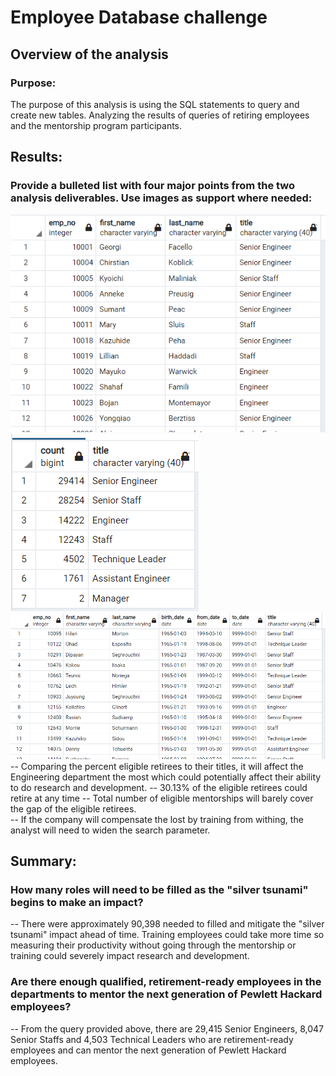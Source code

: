 # Employee Database challenge

## Overview of the analysis

### Purpose:
The purpose of this analysis is using the SQL statements to query and create new tables. Analyzing the results of queries of retiring employees and the mentorship program participants.

## Results:
### Provide a bulleted list with four major points from the two analysis deliverables. Use images as support where needed:
![GITHUB](https://github.com/seafishleo/HW/blob/master/HW7/1.png)  
![GITHUB](https://github.com/seafishleo/HW/blob/master/HW7/2.png)  
![GITHUB](https://github.com/seafishleo/HW/blob/master/HW7/3.png)
-- Comparing the percent eligible retirees to their titles, it will affect the Engineering department the most which could potentially affect their ability to do research and development.
-- 30.13% of the eligible retirees could retire at any time
-- Total number of eligible mentorships will barely cover the gap of the eligible retirees.  
-- If the company will compensate the lost by training from withing, the analyst will need to widen the search parameter.

## Summary:
### How many roles will need to be filled as the "silver tsunami" begins to make an impact?
-- There were approximately 90,398 needed to filled and mitigate the "silver tsunami" impact ahead of time.  Training employees could take more time so measuring their productivity without going through the mentorship or training could severely impact research and development.

### Are there enough qualified, retirement-ready employees in the departments to mentor the next generation of Pewlett Hackard employees?
-- From the query provided above, there are 29,415 Senior Engineers, 8,047 Senior Staffs and 4,503 Technical Leaders who are retirement-ready employees and can mentor the next generation of Pewlett Hackard employees.






